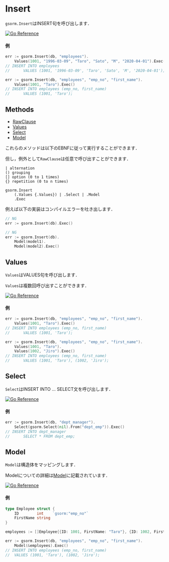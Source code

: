 # Insert
`gsorm.Insert`はINSERT句を呼び出します．

[![Go Reference](https://pkg.go.dev/badge/github.com/champon1020/gsorm#Insert.svg)](https://pkg.go.dev/github.com/champon1020/gsorm#Insert)

#### 例
```go
err := gsorm.Insert(db, "employees").
    Values(1001, "1996-03-09", "Taro", "Sato", "M", "2020-04-01").Exec()
// INSERT INTO employees
//      VALUES (1001, '1996-03-09', 'Taro', 'Sato', 'M', '2020-04-01');

err := gsorm.Insert(db, "employees", "emp_no", "first_name").
    Values(1001, "Taro").Exec()
// INSERT INTO employees (emp_no, first_name)
//      VALUES (1001, 'Taro');
```


## Methods
- [RawClause](https://github.com/champon1020/gsorm/tree/main/docs/raw_ja.md#rawclause)
- [Values](https://github.com/champon1020/gsorm/tree/main/docs/insert_ja.md#values)
- [Select](https://github.com/champon1020/gsorm/tree/main/docs/insert_ja.md#select)
- [Model](https://github.com/champon1020/gsorm/tree/main/docs/insert_ja.md#model)

これらのメソッドは以下のEBNFに従って実行することができます．

但し，例外として`RawClause`は任意で呼び出すことができます．

```
| alternation
() grouping
[] option (0 to 1 times)
{} repetition (0 to n times)

gsorm.Insert
    (.Values {.Values}) | .Select | .Model
    .Exec
```

例えば以下の実装はコンパイルエラーを吐き出します．

```go
// NG
err := gsorm.Insert(db).Exec()

// NG
err := gsorm.Insert(db).
    Model(model1).
    Model(model2).Exec()
```


## Values
`Values`はVALUES句を呼び出します．

`Values`は複数回呼び出すことができます．

[![Go Reference](https://pkg.go.dev/badge/github.com/champon1020/gsorm#Insert.svg)](https://pkg.go.dev/github.com/champon1020/gsorm#InsertStmt.Values)

#### 例
```go
err := gsorm.Insert(db, "employees", "emp_no", "first_name").
    Values(1001, "Taro").Exec()
// INSERT INTO employees (emp_no, first_name)
//      VALUES (1001, 'Taro');

err := gsorm.Insert(db, "employees", "emp_no", "first_name").
    Values(1001, "Taro").
    Values(1002, "Jiro").Exec()
// INSERT INTO employees (emp_no, first_name)
//      VALUES (1001, 'Taro'), (1002, 'Jiro');
```


## Select
`Select`はINSERT INTO ... SELECT文を呼び出します．

[![Go Reference](https://pkg.go.dev/badge/github.com/champon1020/gsorm#Insert.svg)](https://pkg.go.dev/github.com/champon1020/gsorm#InsertStmt.Select)

#### 例
```go
err := gsorm.Insert(db, "dept_manager").
    Select(gsorm.Select(nil).From("dept_emp")).Exec()
// INSERT INTO dept_manager
//      SELECT * FROM dept_emp;
```


## Model
`Model`は構造体をマッピングします．

Modelについての詳細は[Model](https://github.com/champon1020/gsorm/blob/main/docs/model_ja.md)に記載されています．

[![Go Reference](https://pkg.go.dev/badge/github.com/champon1020/gsorm#Insert.svg)](https://pkg.go.dev/github.com/champon1020/gsorm#InsertStmt.Model)

#### 例
```go
type Employee struct {
    ID        int    `gsorm:"emp_no"`
    FirstName string
}

employees := []Employee{{ID: 1001, FirstName: "Taro"}, {ID: 1002, FirstName: "Jiro"}}

err := gsorm.Insert(db, "employees", "emp_no", "first_name").
    Model(&employees).Exec()
// INSERT INTO employees (emp_no, first_name)
//  VALUES (1001, 'Taro'), (1002, 'Jiro');
```
